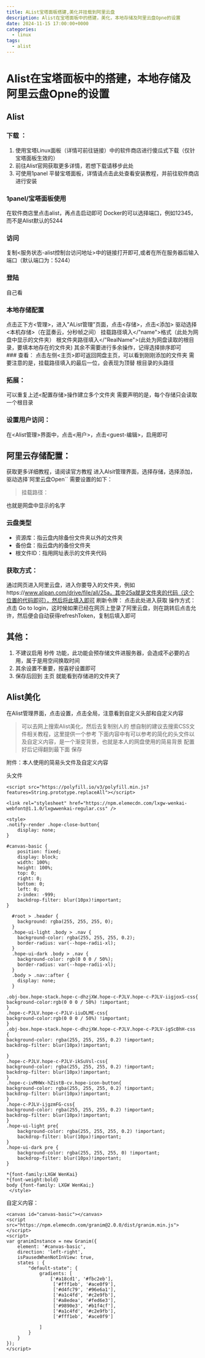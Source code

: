 ```yaml
---
title: AList宝塔面板搭建,美化并挂载到阿里云盘
description: Alist在宝塔面板中的搭建，美化，本地存储及阿里云盘Opne的设置
date: 2024-11-15 17:00:00+0000
categories:
  - linux
tags:
  - alist
---
```


# Alist在宝塔面板中的搭建，本地存储及阿里云盘Opne的设置
## Alist
### 下载 ：
1. 使用宝塔Linux面板（详情可前往链接）中的软件商店进行傻瓜式下载（仅针宝塔面板生效的）
2. 前往Alist官网获取更多详情，若想下载请移步此处
3. 可使用1panel 平替宝塔面板，详情请点击此处查看安装教程，并前往软件商店进行安装
### 1panel/宝塔面板使用
在软件商店里点击alist，再点击启动即可
Docker的可以选择端口，例如12345，而不是Alist默认的5244
### 访问
复制<服务状态-alist控制台访问地址>中的链接打开即可,或者在所在服务器后输入端口（默认端口为：5244）
### 登陆
自己看
### 本地存储配置
点击正下方<管理>，进入"AList管理"页面，点击<存储>，点击<添加>
驱动选择<本机存储>（在蓝奏云，分秒帧之间）
挂载路径填入</"name">格式（此处为网盘中显示的文件夹）
根文件夹路径填入</"RealName">(此处为网盘读取的根目录，要填本地存在的文件夹)
其余不需要进行多余操作，记得选择排序即可
### 查看：
点击左侧<主页>即可返回网盘主页，可以看到刚刚添加的文件夹
需要注意的是，挂载路径填入的最后一位，会表现为顶替 根目录的头路径
### 拓展：
可以重复上述<配置存储>操作建立多个文件夹
需要声明的是，每个存储只会读取一个根目录
### 设置用户访问：
在<Alist管理>界面中，点击<用户>，点击<guest-编辑>，启用即可
## 阿里云存储配置：
获取更多详细教程，请阅读官方教程
进入Alsit管理界面，选择存储，选择添加，驱动选择`阿里云盘Open``
需要设置的如下：
> 挂载路径：

也就是网盘中显示的名字
### 云盘类型
- 资源库：指云盘内除备份文件夹以外的文件夹
- 备份盘：指云盘内的备份文件夹
- 根文件ID：指用网址表示的文件夹代码
### 获取方式：
通过网页进入阿里云盘，进入你要导入的文件夹，例如https://www.alipan.com/drive/file/all/25a，其中25a就是文件夹的代码（这个位置的代码即可），然后将此填入即可
刷新令牌：
点击此处进入获取
操作方式：
点击 Go to login，这时候如果已经在网页上登录了阿里云盘，则在跳转后点击允许，然后便会自动获得refreshToken，复制后填入即可
## 其他：
1. 不建议启用  秒传  功能，此功能会预存储文件进服务器，会造成不必要的占用，属于是用空间换取时间
2. 其余设置不重要，按喜好设置即可
3. 保存后回到 主页 就能看到存储进的文件夹了
## Alist美化
在Alist管理界面，点击设置，点击全局，注意看到自定义头部和自定义内容
> 可以去网上搜索Alist美化，然后去复制别人的
> 想自制的建议去搜索CSS文件相关教程，这里提供一个参考
> 下面内容中有可以参考的简化的头文件以及自定义内容，是一个渐变背景，也就是本人的网盘使用的简易背景
> 配置好后记得翻到最下面 保存

附件：本人使用的简易头文件及自定义内容

头文件
```
<script src="https://polyfill.io/v3/polyfill.min.js?features=String.prototype.replaceAll"></script>
 
<link rel="stylesheet" href="https://npm.elemecdn.com/lxgw-wenkai-webfont@1.1.0/lxgwwenkai-regular.css" />
 
<style>
.notify-render .hope-close-button{
	display: none;
}
 
#canvas-basic {
	position: fixed;
	display: block;
	width: 100%;
	height: 100%;
	top: 0;
	right: 0;
	bottom: 0;
	left: 0;
	z-index: -999;
    backdrop-filter: blur(10px)!important;
}
 
  #root > .header {
    background: rgba(255, 255, 255, 0);
  }
  .hope-ui-light .body > .nav {
    background-color: rgba(255, 255, 255, 0.2);
    border-radius: var(--hope-radii-xl);
  }
  .hope-ui-dark .body > .nav {
    background-color: rgb(0 0 0 / 50%);
    border-radius: var(--hope-radii-xl);
  }
  .body > .nav::after {
    display: none;
  }
 
.obj-box.hope-stack.hope-c-dhzjXW.hope-c-PJLV.hope-c-PJLV-iigjoxS-css{
background-color:rgb(0 0 0 / 50%) !important;
}
.hope-c-PJLV.hope-c-PJLV-iiuDLME-css{
background-color:rgb(0 0 0 / 50%) !important;
}
.obj-box.hope-stack.hope-c-dhzjXW.hope-c-PJLV.hope-c-PJLV-igScBhH-css {
background-color: rgba(255, 255, 255, 0.2) !important;
backdrop-filter: blur(10px)!important;
 
}
.hope-c-PJLV.hope-c-PJLV-ikSuVsl-css{
background-color: rgba(255, 255, 255, 0.2) !important;
backdrop-filter: blur(10px)!important;
}
.hope-c-ivMHWx-hZistB-cv.hope-icon-button{
background-color: rgba(255, 255, 255, 0.2) !important;
backdrop-filter: blur(10px)!important;
}
.hope-c-PJLV-ijgzmFG-css{
background-color: rgba(255, 255, 255, 0.2) !important;
backdrop-filter: blur(10px)!important;
}
.hope-ui-light pre{
    background-color: rgba(255, 255, 255, 0.2) !important;
    backdrop-filter: blur(10px)!important;
}
.hope-ui-dark pre {
    background-color: rgba(255, 255, 255, 0) !important;
    backdrop-filter: blur(10px)!important;
}

*{font-family:LXGW WenKai}
*{font-weight:bold}
body {font-family: LXGW WenKai;}
 </style>
```


自定义内容：
```
<canvas id="canvas-basic"></canvas>
<script src="https://npm.elemecdn.com/granim@2.0.0/dist/granim.min.js"></script>
<script>
var granimInstance = new Granim({
    element: '#canvas-basic',
    direction: 'left-right',
    isPausedWhenNotInView: true,
    states : {
        "default-state": {
            gradients: [
                ['#a18cd1', '#fbc2eb'],
                 ['#fff1eb', '#ace0f9'],
                 ['#d4fc79', '#96e6a1'],
                 ['#a1c4fd', '#c2e9fb'],
                 ['#a8edea', '#fed6e3'],
                 ['#9890e3', '#b1f4cf'],
                 ['#a1c4fd', '#c2e9fb'],
                 ['#fff1eb', '#ace0f9']
           
            ]
        }
    }
});
</script>
```
